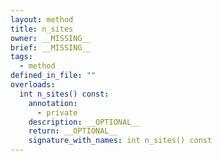 ```yaml
---
layout: method
title: n_sites
owner: __MISSING__
brief: __MISSING__
tags:
  - method
defined_in_file: ""
overloads:
  int n_sites() const:
    annotation:
      - private
    description: __OPTIONAL__
    return: __OPTIONAL__
    signature_with_names: int n_sites() const
---
```

